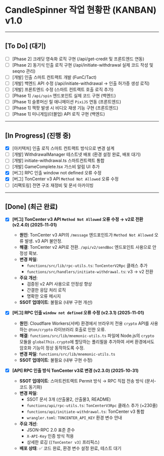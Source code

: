# CandleSpinner 작업 현황판 (KANBAN) v1.0

---

## [To Do] (대기)

- [ ] [Phase 2] 크레딧 영속화 로직 구현 (/api/get-credit 및 프론트엔드 연동)
- [ ] [Phase 2] 동기식 인출 로직 구현 (/api/initiate-withdrawal 실제 코드 작성 및 seqno 관리)
- [ ] [개발] 인출 스마트 컨트랙트 개발 (FunC/Tact)
- [ ] [개발] 백엔드 API 수정 (/api/initiate-withdrawal -> 인출 허가증 생성 로직)
- [ ] [개발] 프론트엔드 수정 (스마트 컨트랙트 호출 로직 추가)
- [ ] [Phase 1] `/api/spin` 엔드포인트 실제 코드 구현 (백엔드)
- [ ] [Phase 1] 슬롯머신 릴 애니메이션 `PixiJS` 연동 (프론트엔드)
- [ ] [Phase 1] 잭팟 발생 시 비디오 재생 기능 구현 (프론트엔드)
- [ ] [Phase 1] 미니게임(더블업) API 로직 구현 (백엔드)

---

## [In Progress] (진행 중)

- [x] [아키텍처] 인출 로직 스마트 컨트랙트 방식으로 변경 설계
- [ ] [개발] WithdrawalManager 테스트넷 배포 (환경 설정 완료, 배포 대기)
- [ ] [개발] initiate-withdrawal.ts 스마트컨트랙트 통합
- [ ] [개발] GameComplete.tsx 가스비 알림 UI 추가
- [x] [버그] RPC 인출 window not defined 오류 수정
- [x] [버그] TonCenter v3 API `Method Not Allowed` 오류 수정
- [ ] [리팩토링] 전면 구조 재정비 및 문서 아카이빙

---

## [Done] (최근 완료)

- [x] **[버그] TonCenter v3 API `Method Not Allowed` 오류 수정 → v2로 전환 (v2.4.0) (2025-11-01)**
  - **원인**: TonCenter v3 API의 `/message` 엔드포인트가 `Method Not Allowed` 오류 발생. v3 API 불안정.
  - **해결**: TonCenter v2 API로 전환. `/api/v2/sendBoc` 엔드포인트 사용으로 안정성 확보.
  - **변경 파일**: 
    - `functions/src/lib/rpc-utils.ts`: `TonCenterV2Rpc` 클래스 추가
    - `functions/src/handlers/initiate-withdrawal.ts`: v3 → v2 전환
  - **주요 개선**:
    - 검증된 v2 API 사용으로 안정성 향상
    - 간결한 응답 처리 로직
    - 명확한 오류 메시지
  - **SSOT 업데이트**: 불필요 (내부 구현 개선)

- [x] **[버그] RPC 인출 `window not defined` 오류 수정 (v2.3.1) (2025-11-01)**
  - **원인**: Cloudflare Workers(서버) 환경에서 브라우저 전용 `crypto` API를 사용하는 `@ton/crypto` 라이브러리 호출로 인한 오류.
  - **해결**: `functions/src/lib/mnemonic-utils.ts` 파일에 Node.js의 `crypto` 모듈을 `globalThis.crypto`에 할당하는 폴리필을 추가하여 서버 환경에서도 암호화 기능이 정상 동작하도록 수정.
  - **변경 파일**: `functions/src/lib/mnemonic-utils.ts`
  - **SSOT 업데이트**: 불필요 (내부 구현 수정)

- [x] **[API] RPC 인출 방식 TonCenter v3로 변경 (v2.3.0) (2025-10-31)**
  - **SSOT 업데이트**: 스마트컨트랙트 Permit 방식 → RPC 직접 전송 방식 (문서-코드 동기화)
  - **변경 파일**: 
    - SSOT 문서 3개 (산출물2, 산출물3, README)
    - `functions/api/rpc-utils.ts`: `TonCenterV3Rpc` 클래스 추가 (+230줄)
    - `functions/api/initiate-withdrawal.ts`: TonCenter v3 통합
    - `wrangler.toml`: `TONCENTER_API_KEY` 환경 변수 안내
  - **주요 개선**:
    - JSON-RPC 2.0 표준 준수
    - `X-API-Key` 인증 방식 적용
    - 상세한 로깅 (`[TonCenter v3]` 프리픽스)
  - **배포 상태**: ✅ 코드 완료, 환경 변수 설정 완료, 테스트 대기
